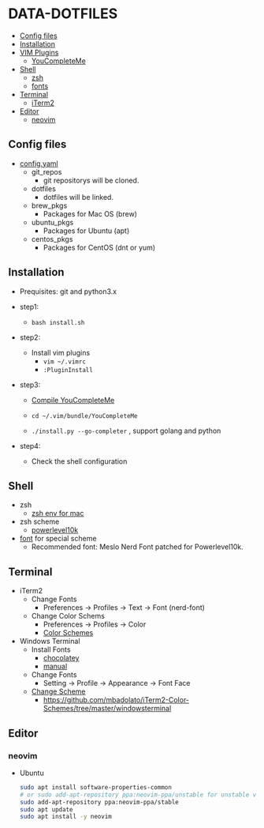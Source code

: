 # DATA-DOTFILES
- [Config files](#config-files)
- [Installation](#installation)
- [VIM Plugins](#vim-plugins)
  - [YouCompleteMe](#youcompleteme)
- [Shell](#shell)
  - [zsh](#zsh)
  - [fonts](#fonts)
- [Terminal](#terminal)
  - [iTerm2](#iterm2)
- [Editor](#editor)
  - [neovim](#neovim)

## Config files
 * [config.yaml](./config.yaml)
   * git_repos
     * git repositorys will be cloned.
   * dotfiles
     * dotfiles will be linked.
   * brew_pkgs
     * Packages for Mac OS (brew)
   * ubuntu_pkgs
     * Packages for Ubuntu (apt)
   * centos_pkgs
     * Packages for CentOS (dnt or yum)


## Installation
 * Prequisites: git and python3.x
 * step1:
   * `bash install.sh`
 * step2:
   * Install vim plugins
      * `vim ~/.vimrc`
      *  `:PluginInstall`
 * step3:
   * [Compile YouCompleteMe](https://github.com/ycm-core/YouCompleteMe#installation)

   * `cd ~/.vim/bundle/YouCompleteMe`
   * `./install.py --go-completer` , support golang and python

 * step4:
   * Check the shell configuration


## Shell
  * zsh
    * [zsh env for mac](https://medium.com/statementdog-engineering/prettify-your-zsh-command-line-prompt-3ca2acc967f)
  * zsh scheme
    * [powerlevel10k](https://github.com/romkatv/powerlevel10k)
  * [font](https://github.com/romkatv/powerlevel10k?tab=readme-ov-file#fonts) for special scheme
    *  Recommended font: Meslo Nerd Font patched for Powerlevel10k.


## Terminal
  * iTerm2
     * Change Fonts
       * Preferences -> Profiles -> Text -> Font (nerd-font)
     * Change Color Schems
       * Preferences -> Profiles -> Color
       * [Color Schemes](https://github.com/mbadolato/iTerm2-Color-Schemes)
   * Windows Terminal
     * Install Fonts
       *  [chocolatey](https://github.com/ryanoasis/nerd-fonts?tab=readme-ov-file#option-3-unofficial-chocolatey-or-scoop-repositories)
       *  [manual](https://medium.com/@vedantkadam541/beautify-your-windows-terminal-using-nerd-fonts-and-oh-my-posh-4f4393f097)
     * Change Fonts
       * Setting -> Profile -> Appearance -> Font Face
     * [Change Scheme](https://dev.to/ansonh/customize-beautify-your-windows-terminal-2022-edition-541l)
       * https://github.com/mbadolato/iTerm2-Color-Schemes/tree/master/windowsterminal

## Editor
### neovim
  * Ubuntu
      ```bash
      sudo apt install software-properties-common
      # or sudo add-apt-repository ppa:neovim-ppa/unstable for unstable version
      sudo add-apt-repository ppa:neovim-ppa/stable
      sudo apt update
      sudo apt install -y neovim
      ```